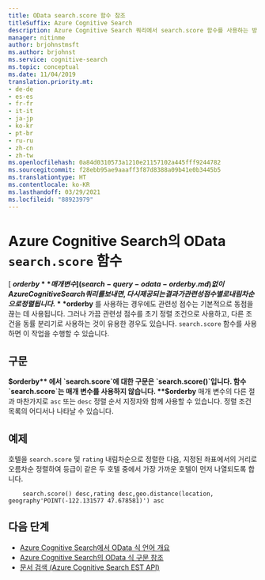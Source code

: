 ```yaml
---
title: OData search.score 함수 참조
titleSuffix: Azure Cognitive Search
description: Azure Cognitive Search 쿼리에서 search.score 함수를 사용하는 방법에 대한 구문 및 참조 설명서입니다.
manager: nitinme
author: brjohnstmsft
ms.author: brjohnst
ms.service: cognitive-search
ms.topic: conceptual
ms.date: 11/04/2019
translation.priority.mt:
- de-de
- es-es
- fr-fr
- it-it
- ja-jp
- ko-kr
- pt-br
- ru-ru
- zh-cn
- zh-tw
ms.openlocfilehash: 0a84d0310573a1210e21157102a445fff9244782
ms.sourcegitcommit: f28ebb95ae9aaaff3f87d8388a09b41e0b3445b5
ms.translationtype: HT
ms.contentlocale: ko-KR
ms.lasthandoff: 03/29/2021
ms.locfileid: "88923979"
---
```

# <a name="odata-searchscore-function-in-azure-cognitive-search"></a>Azure Cognitive Search의 OData `search.score` 함수

[ **$orderby** 매개 변수](search-query-odata-orderby.md)없이 Azure Cognitive Search 쿼리를 보내면, 다시 제공되는 결과가 관련성 점수별로 내림차순으로 정렬됩니다. **$orderby** 를 사용하는 경우에도 관련성 점수는 기본적으로 동점을 끊는 데 사용됩니다. 그러나 가끔 관련성 점수를 초기 정렬 조건으로 사용하고, 다른 조건을 동률 분리기로 사용하는 것이 유용한 경우도 있습니다. `search.score` 함수를 사용하면 이 작업을 수행할 수 있습니다.

## <a name="syntax"></a>구문

**$orderby** 에서 `search.score`에 대한 구문은 `search.score()`입니다. 함수 `search.score`는 매개 변수를 사용하지 않습니다. **$orderby** 매개 변수의 다른 절과 마찬가지로 `asc` 또는 `desc` 정렬 순서 지정자와 함께 사용할 수 있습니다. 정렬 조건 목록의 어디서나 나타날 수 있습니다.

## <a name="example"></a>예제

호텔을 `search.score` 및 `rating` 내림차순으로 정렬한 다음, 지정된 좌표에서의 거리로 오름차순 정렬하여 등급이 같은 두 호텔 중에서 가장 가까운 호텔이 먼저 나열되도록 합니다.

```odata-filter-expr
    search.score() desc,rating desc,geo.distance(location, geography'POINT(-122.131577 47.678581)') asc
```

## <a name="next-steps"></a>다음 단계  

- [Azure Cognitive Search에서 OData 식 언어 개요](query-odata-filter-orderby-syntax.md)
- [Azure Cognitive Search의 OData 식 구문 참조](search-query-odata-syntax-reference.md)
- [문서 검색 &#40;Azure Cognitive Search EST API&#41;](/rest/api/searchservice/Search-Documents)